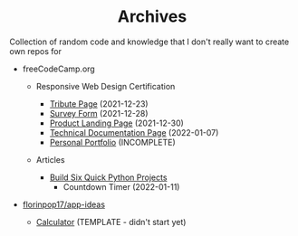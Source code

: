 <h1 align='center'>Archives</h1>
Collection of random code and knowledge that I don't really want to create own repos for


+ freeCodeCamp.org
	+ Responsive Web Design Certification
		+ [Tribute Page](https://github.com/CottageCabbage/Archives/tree/main/FreeCodeCamp/01_Responsive-Web-Design-Projects/01_Tribute-Page) (2021-12-23)
		+ [Survey Form](https://github.com/CottageCabbage/Archives/tree/main/FreeCodeCamp/01_Responsive-Web-Design-Projects/02_Survey-Form) (2021-12-28)
		+ [Product Landing Page](https://github.com/CottageCabbage/Archives/tree/main/FreeCodeCamp/01_Responsive-Web-Design-Projects/03_Product-Landing-Page) (2021-12-30)
		+ [Technical Documentation Page](https://github.com/CottageCabbage/Archives/tree/main/FreeCodeCamp/01_Responsive-Web-Design-Projects/04_Technical-Documentation-Page) (2022-01-07)
		+ [Personal Portfolio](https://github.com/CottageCabbage/Archives/tree/main/FreeCodeCamp/01_Responsive-Web-Design-Projects/05_Personal-Portfolio) (INCOMPLETE)

	+ Articles 
		+ [Build Six Quick Python Projects](https://www.freecodecamp.org/news/build-six-quick-python-projects/) 
			+ Countdown Timer (2022-01-11)

+ [florinpop17/app-ideas](https://github.com/florinpop17/app-ideas)
	+ [Calculator](https://github.com/florinpop17/app-ideas/blob/master/Projects/1-Beginner/Calculator-App.md) (TEMPLATE - didn't start yet)